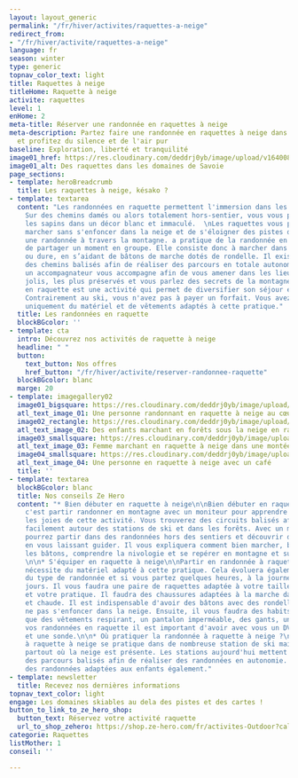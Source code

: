 ```yaml
---
layout: layout_generic
permalink: "/fr/hiver/activites/raquettes-a-neige"
redirect_from:
- "/fr/hiver/activite/raquettes-a-neige"
language: fr
season: winter
type: generic
topnav_color_text: light
title: Raquettes à neige
titleHome: Raquette à neige
activite: raquettes
level: 1
enHome: 2
meta-title: Réserver une randonnée en raquettes à neige
meta-description: Partez faire une randonnée en raquettes à neige dans la montagne
  et profitez du silence et de l'air pur
baseline: Exploration, liberté et tranquilité
image01_href: https://res.cloudinary.com/deddrj0yb/image/upload/v1640080084/website/winter/jacques-dillies-eL6lwLpGgnA-unsplash_qx3ylg.jpg
image01_alt: Des raquettes dans les domaines de Savoie
page_sections:
- template: heroBreadcrumb
  title: Les raquettes à neige, késako ?
- template: textarea
  content: "Les randonnées en raquette permettent l'immersion dans les montagnes enneigées.
    Sur des chemins damés ou alors totalement hors-sentier, vous vous plongez entre
    les sapins dans un décor blanc et immaculé.  \nLes raquettes vous permettent de
    marcher sans s'enfoncer dans la neige et de s'éloigner des pistes de ski pour
    une randonnée à travers la montagne. a pratique de la randonnée en raquette permet
    de partager un moment en groupe. Elle consiste donc à marcher dans la neige molle
    ou dure, en s’aidant de bâtons de marche dotés de rondelle. Il existe aujourd’hui
    des chemins balisés afin de réaliser des parcours en totale autonomie. Sinon,
    un accompagnateur vous accompagne afin de vous amener dans les lieux les plus
    jolis, les plus préservés et vous parlez des secrets de la montagne. La balade
    en raquette est une activité qui permet de diversifier son séjour en montagne.
    Contrairement au ski, vous n'avez pas à payer un forfait. Vous avez donc besoin
    uniquement du matériel et de vêtements adaptés à cette pratique."
  title: Les randonnées en raquette
  blockBGcolor: ''
- template: cta
  intro: Découvrez nos activités de raquette à neige
  headline: " "
  button:
    text_button: Nos offres
    href_button: "/fr/hiver/activite/reserver-randonnee-raquette"
  blockBGcolor: blanc
  marge: 20
- template: imagegallery02
  image01_bigsquare: https://res.cloudinary.com/deddrj0yb/image/upload/v1640080084/website/winter/pablo-guerrero-xglh7hBu9QU-unsplash_nvbvyf.jpg
  atl_text_image_01: Une personne randonnant en raquette à neige au cœur des montagnes
  image02_rectangle: https://res.cloudinary.com/deddrj0yb/image/upload/v1638883536/website/winter/Raquettes-groupe-enfants_xwknbx.jpg
  atl_text_image_02: Des enfants marchant en forêts sous la neige en raquette à neige
  image03_smallsquare: https://res.cloudinary.com/deddrj0yb/image/upload/v1652866526/website/winter/sandra-grunewald-weOMxCS6tD0-unsplash.jpg
  atl_text_image_03: Femme marchant en raquette à neige dans une montée
  image04_smallsquare: https://res.cloudinary.com/deddrj0yb/image/upload/v1638883541/website/winter/Raquettes-neige-pause_gixsqu.jpg
  atl_text_image_04: Une personne en raquette à neige avec un café
  title: ''
- template: textarea
  blockBGcolor: blanc
  title: Nos conseils Ze Hero
  content: "* Bien débuter en raquette à neige\n\nBien débuter en raquette à neige,
    c'est partir randonner en montagne avec un moniteur pour apprendre et découvrir
    les joies de cette activité. Vous trouverez des circuits balisés afin de randonner
    facilement autour des stations de ski et dans les forêts. Avec un moniteur, vous
    pourrez partir dans des randonnées hors des sentiers et découvrir des lieux uniques
    en vous laissant guider. Il vous expliquera comment bien marcher, bien utiliser
    les bâtons, comprendre la nivologie et se repérer en montagne et sur une carte.
    \n\n* S'équiper en raquette à neige\n\nPartir en randonnée à raquette à neige
    nécessite du matériel adapté à cette pratique. Cela évoluera également en fonction
    du type de randonnée et si vous partez quelques heures, à la journée ou plusieurs
    jours. Il vous faudra une paire de raquettes adaptée à votre taille, votre poids
    et votre pratique. Il faudra des chaussures adaptées à la marche dans la neige
    et chaude. Il est indispensable d'avoir des bâtons avec des rondelles afin de
    ne pas s'enfoncer dans la neige. Ensuite, il vous faudra des habits adaptés, tel
    que des vêtements respirant, un pantalon imperméable, des gants, un bonnet. Selon
    vos randonnées en raquette il est important d'avoir avec vous un DVA, une pelle
    et une sonde.\n\n* Où pratiquer la randonnée à raquette à neige ?\n\nLa randonnée
    à raquette à neige se pratique dans de nombreuse station de ski mais également
    partout où la neige est présente. Les stations aujourd'hui mettent à disposition
    des parcours balisés afin de réaliser des randonnées en autonomie. Vous trouverez
    des randonnées adaptées aux enfants également."
- template: newsletter
  title: Recevez nos dernières informations
topnav_text_color: light
engage: Les domaines skiables au dela des pistes et des cartes !
button_to_link_to_ze_hero_shop:
  button_text: Réservez votre activité raquette
  url_to_shop_zehero: https://shop.ze-hero.com/fr/activites-Outdoor?calessonstype=all&catypegenderlistsummer=all&calessonsactivitytype=Activit%C3%A9+non+ski&start-date=21%2F11%2F2021
categorie: Raquettes
listMother: 1
conseil: ''

---
```

